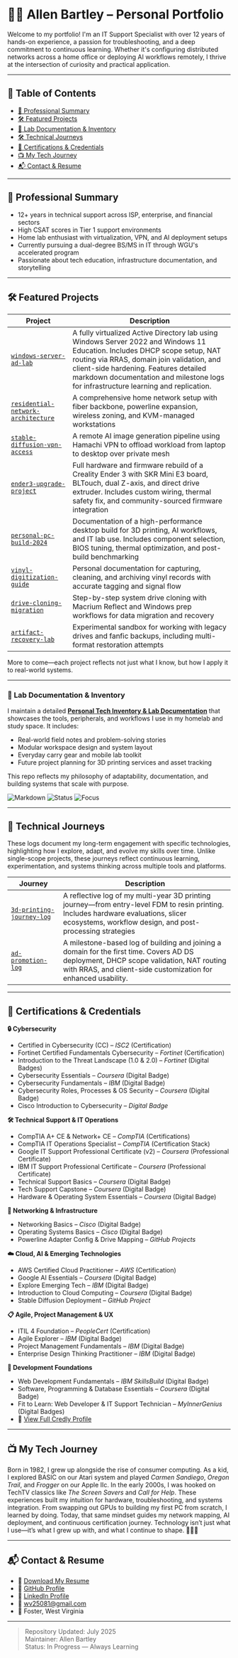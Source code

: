 # 👨‍💻 Allen Bartley – Personal Portfolio

Welcome to my portfolio! I'm an IT Support Specialist with over 12 years of hands-on experience, a passion for troubleshooting, and a deep commitment to continuous learning. Whether it's configuring distributed networks across a home office or deploying AI workflows remotely, I thrive at the intersection of curiosity and practical application.

---

## 🌟 Table of Contents
- [🎯 Professional Summary](#-professional-summary)
- [🛠️ Featured Projects](#featured-projects)
- [🧰 Lab Documentation & Inventory](#-lab-documentation--inventory)
- [🛠️ Technical Journeys](#-technical-journeys)
- [🧰 Certifications & Credentials](#-certifications--credentials)
- [📺 My Tech Journey](#-my-tech-journey)
- [📬 Contact & Resume](#-contact--resume)

---

## 🎯 Professional Summary

- 12+ years in technical support across ISP, enterprise, and financial sectors
- High CSAT scores in Tier 1 support environments
- Home lab enthusiast with virtualization, VPN, and AI deployment setups
- Currently pursuing a dual-degree BS/MS in IT through WGU's accelerated program
- Passionate about tech education, infrastructure documentation, and storytelling

---

## 🛠️ Featured Projects

| Project | Description |
|--------|-------------|
| [`windows-server-ad-lab`](https://github.com/Allen-Bartley/windows-server-ad-lab) | A fully virtualized Active Directory lab using Windows Server 2022 and Windows 11 Education. Includes DHCP scope setup, NAT routing via RRAS, domain join validation, and client-side hardening. Features detailed markdown documentation and milestone logs for infrastructure learning and replication. |
| [`residential-network-architecture`](https://github.com/Allen-Bartley/residential-network-architecture) | A comprehensive home network setup with fiber backbone, powerline expansion, wireless zoning, and KVM-managed workstations |
| [`stable-diffusion-vpn-access`](https://github.com/Allen-Bartley/stable-diffusion-vpn-access) | A remote AI image generation pipeline using Hamachi VPN to offload workload from laptop to desktop over private mesh |
| [`ender3-upgrade-project`](https://github.com/Allen-Bartley/ender3-upgrade-project) | Full hardware and firmware rebuild of a Creality Ender 3 with SKR Mini E3 board, BLTouch, dual Z-axis, and direct drive extruder. Includes custom wiring, thermal safety fix, and community-sourced firmware integration |
| [`personal-pc-build-2024`](https://github.com/Allen-Bartley/personal-pc-build-2024) | Documentation of a high-performance desktop build for 3D printing, AI workflows, and IT lab use. Includes component selection, BIOS tuning, thermal optimization, and post-build benchmarking |
| [`vinyl-digitization-guide`](https://github.com/Allen-Bartley/vinyl-digitization-guide) | Personal documentation for capturing, cleaning, and archiving vinyl records with accurate tagging and signal flow |
| [`drive-cloning-migration`](https://github.com/Allen-Bartley/drive-cloning-migration) | Step-by-step system drive cloning with Macrium Reflect and Windows prep workflows for data migration and recovery |
| [`artifact-recovery-lab`](https://github.com/Allen-Bartley/artifact-recovery-lab) | Experimental sandbox for working with legacy drives and fanfic backups, including multi-format restoration attempts |

More to come—each project reflects not just what I know, but how I apply it to real-world systems.

---

### 🧰 Lab Documentation & Inventory

I maintain a detailed [**Personal Tech Inventory & Lab Documentation**](https://github.com/Allen-Bartley/allen-lab-inventory) that showcases the tools, peripherals, and workflows I use in my homelab and study space. It includes:

- Real-world field notes and problem-solving stories  
- Modular workspace design and system layout  
- Everyday carry gear and mobile lab toolkit  
- Future project planning for 3D printing services and asset tracking  

This repo reflects my philosophy of adaptability, documentation, and building systems that scale with purpose.

![Markdown](https://img.shields.io/badge/Docs-Markdown-blue?style=flat-square)
![Status](https://img.shields.io/badge/Status-Active-brightgreen?style=flat-square)
![Focus](https://img.shields.io/badge/Focus-Homelab_&_3D_Printing-orange?style=flat-square)

---

## 🧭 Technical Journeys

These logs document my long-term engagement with specific technologies, highlighting how I explore, adapt, and evolve my skills over time. Unlike single-scope projects, these journeys reflect continuous learning, experimentation, and systems thinking across multiple tools and platforms.

| Journey | Description |
|--------|-------------|
| [`3d-printing-journey-log`](https://github.com/Allen-Bartley/3d-printing-journey-log) | A reflective log of my multi-year 3D printing journey—from entry-level FDM to resin printing. Includes hardware evaluations, slicer ecosystems, workflow design, and post-processing strategies |
| [`ad-promotion-log`](https://github.com/Allen-Bartley/windows-server-ad-lab/blob/main/notes/ad-promotion-log.md) | A milestone-based log of building and joining a domain for the first time. Covers AD DS deployment, DHCP scope validation, NAT routing with RRAS, and client-side customization for enhanced usability. |

---

## 🧰 Certifications & Credentials

**🔒 Cybersecurity** 

- Certified in Cybersecurity (CC) – *ISC2* (Certification)
- Fortinet Certified Fundamentals Cybersecurity – *Fortinet* (Certification)
- Introduction to the Threat Landscape (1.0 & 2.0) – *Fortinet* (Digital Badges)
- Cybersecurity Essentials – *Coursera* (Digital Badge)
- Cybersecurity Fundamentals – *IBM* (Digital Badge)
- Cybersecurity Roles, Processes & OS Security – *Coursera* (Digital Badge)
- Cisco Introduction to Cybersecurity – *Digital Badge*

**🛠️ Technical Support & IT Operations**

- CompTIA A+ CE & Network+ CE – *CompTIA* (Certifications)
- CompTIA IT Operations Specialist – *CompTIA* (Certification Stack)
- Google IT Support Professional Certificate (v2) – *Coursera* (Professional Certificate)
- IBM IT Support Professional Certificate – *Coursera* (Professional Certificate)
- Technical Support Basics – *Coursera* (Digital Badge)
- Tech Support Capstone – *Coursera* (Digital Badge)
- Hardware & Operating System Essentials – *Coursera* (Digital Badge)

**📡 Networking & Infrastructure** 

- Networking Basics – *Cisco* (Digital Badge)
- Operating Systems Basics – *Cisco* (Digital Badge)
- Powerline Adapter Config & Drive Mapping – *GitHub Projects* 

**☁️ Cloud, AI & Emerging Technologies** 

- AWS Certified Cloud Practitioner – *AWS* (Certification)
- Google AI Essentials – *Coursera* (Digital Badge)
- Explore Emerging Tech – *IBM* (Digital Badge)
- Introduction to Cloud Computing – *Coursera* (Digital Badge)
- Stable Diffusion Deployment – *GitHub Project* 

**📋 Agile, Project Management & UX** 

- ITIL 4 Foundation – *PeopleCert* (Certification)
- Agile Explorer – *IBM* (Digital Badge)
- Project Management Fundamentals – *IBM* (Digital Badge)
- Enterprise Design Thinking Practitioner – *IBM* (Digital Badge) 

**🧱 Development Foundations** 

- Web Development Fundamentals – *IBM SkillsBuild* (Digital Badge)
- Software, Programming & Database Essentials – *Coursera* (Digital Badge)
- Fit to Learn: Web Developer & IT Support Technician – *MyInnerGenius* (Digital Badges)
- 🔗 [View Full Credly Profile](https://www.credly.com/users/allen-l-bartley)

---

## 📺 My Tech Journey
Born in 1982, I grew up alongside the rise of consumer computing. As a kid, I explored BASIC on our Atari system and played *Carmen Sandiego*, *Oregon Trail*, and *Frogger* on our Apple IIc. In the early 2000s, I was hooked on TechTV classics like *The Screen Savers* and *Call for Help*. These experiences built my intuition for hardware, troubleshooting, and systems integration. From swapping out GPUs to building my first PC from scratch, I learned by doing. Today, that same mindset guides my network mapping, AI deployment, and continuous certification journey. Technology isn’t just what I use—it’s what I grew up with, and what I continue to shape. 🔧📼🧠

---

## 📬 Contact & Resume

- 📄 [Download My Resume](./Allen_Bartley_Resume_2025.pdf)
- 🔗 [GitHub Profile](https://github.com/Allen-Bartley)
- 🔗 [LinkedIn Profile](https://www.linkedin.com/in/allen-bartley-b134a5275/)
- 📧 wv25081@gmail.com
- 📍 Foster, West Virginia

---

> Repository Updated: July 2025  
> Maintainer: Allen Bartley  
> Status: In Progress — Always Learning
